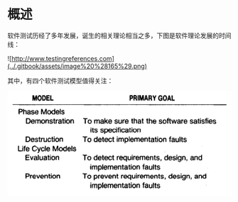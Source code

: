 # 概述

软件测试历经了多年发展，诞生的相关理论相当之多，下图是软件理论发展的时间线：

![http://www.testingreferences.com](../.gitbook/assets/image%20%28165%29.png)

其中，有四个软件测试模型值得关注：

![Major Testing Models](../.gitbook/assets/image%20%28166%29.png)





